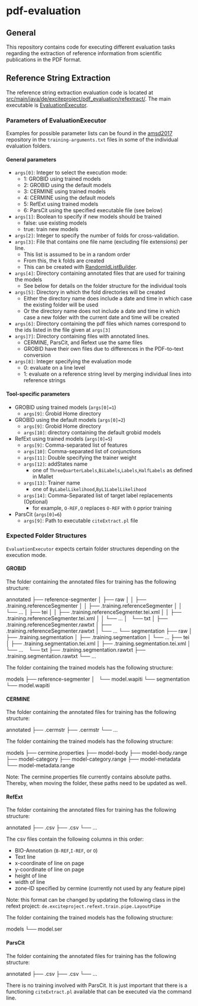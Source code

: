 # pdf-evaluation

## General

This repository contains code for executing different evaluation tasks regarding the extraction of reference information from scientific publications in the PDF format.

## Reference String Extraction


The reference string extraction evaluation code is located at [src/main/java/de/exciteproject/pdf_evaluation/refextract/](src/main/java/de/exciteproject/pdf_evaluation/refextract/). The main executable is [EvaluationExecutor](src/main/java/de/exciteproject/pdf_evaluation/refextract/eval/EvaluationExecutor).

### Parameters of EvaluationExecutor

Examples for possible parameter lists can be found in the [amsd2017](https://github.com/exciteproject/amsd2017) repository in the `training-arguments.txt` files in some of the individual evaluation folders.

#### General parameters

* `args[0]`: Integer to select the execution mode:
    * 1: GROBID using trained models
    * 2: GROBID using the default models
    * 3: CERMINE using trained models
    * 4: CERMINE using the default models
    * 5: RefExt using trained models
    * 6: ParsCit using the specified executable file (see below)
* `args[1]`: Boolean to specify if new models should be trained
    * false: use existing models
    * true: train new models
* `args[2]`: Integer to specify the number of folds for cross-validation.
* `args[3]`: File that contains one file name (excluding file extensions) per line.
    * This list is assumed to be in a random order
    * From this, the k folds are created
    * This can be created with [RandomIdListBuilder](src/main/java/de/exciteproject/pdf_evaluation/list/RandomIdListBuilder).
* `args[4]`: Directory containing annotated files that are used for training the models
    * See below for details on the folder structure for the individual tools
* `args[5]`: Directory in which the fold directories will be created
    * Either the directory name does include a date and time in which case the existing folder will be used
    * Or the directory name does not include a date and time in which case a new folder with the current date and time will be created
* `args[6]`: Directory containing the pdf files which names correspond to the ids listed in the file given at `args[3]`
* `args]7]`: Directory containing files with annotated lines.
    * CERMINE, ParsCit, and Refext use the same files
    * GROBID have their own files due to differences in the PDF-to-text conversion
* `args[8]`: Integer specifying the evaluation mode
    * 0: evaluate on a line level
    * 1: evaluate on a reference string level by merging individual lines into reference strings

#### Tool-specific parameters

* GROBID using trained models (`args[0]=1`)
    * `args[9]`: Grobid Home directory
* GROBID using the default models (`args[0]=2`)
    * `args[9]`: Grobid Home directory
    * `args[10]`: directory containing the default grobid models
* RefExt using trained models (`args[0]=5`)
    * `args[9]`: Comma-separated list of features
    * `args[10]`: Comma-separated list of conjunctions
    * `args[11]`: Double specifying the trainer weight
    * `args[12]`: addStates name
        * one of `ThreeQuarterLabels`,`BiLabels`,`Labels`,`HalfLabels` as defined in Mallet
    * `args[13]`: Trainer name
        * one of `ByLabelLikelihood`,`ByL1LabelLikelihood`
    * `args[14]`: Comma-Separated list of target label replacements (Optional)
        * for example, `O-REF,O` replaces `O-REF` with `O` pprior training
* ParsCit (`args[0]=6`)
    * `args[9]`: Path to executable `citeExtract.pl` file
        
### Expected Folder Structures

`EvaluationExecutor` expects certain folder structures depending on the execution mode.

#### GROBID

The folder containing the annotated files for training has the following structure:

annotated
├── reference-segmenter
│   ├── raw
│   │   ├── <fileid1>.training.referenceSegmenter
│   │   ├── <fileid2>.training.referenceSegmenter
│   │   └── ...
│   ├── tei
│   │   ├── <fileid1>.training.referenceSegmenter.tei.xml
│   │   ├── <fileid2>.training.referenceSegmenter.tei.xml
│   │   └── ...
│   └── txt
│       ├── <fileid1>.training.referenceSegmenter.rawtxt
│       ├── <fileid2>.training.referenceSegmenter.rawtxt
│       └── ...
└── segmentation
    ├── raw
    │   ├── <fileid1>.training.segmentation
    │   ├── <fileid2>.training.segmentation
    │   └── ...
    ├── tei
    │   ├── <fileid1>.training.segmentation.tei.xml
    │   ├── <fileid2>.training.segmentation.tei.xml
    │   └── ...
    └── txt
        ├── <fileid1>.training.segmentation.rawtxt
        ├── <fileid2>.training.segmentation.rawtxt
        └── ...

The folder containing the trained models has the following structure:

models
├── reference-segmenter
│   └── model.wapiti
└── segmentation
    └── model.wapiti

#### CERMINE

The folder containing the annotated files for training has the following structure:

annotated
├── <file1>.cermstr
├── <file2>.cermstr
└── ...

The folder containing the trained models has the following structure:

models
├── cermine.properties
├── model-body
├── model-body.range
├── model-category
├── model-category.range
├── model-metadata
└── model-metadata.range

Note: The cermine.properties file currently contains absolute paths. Thereby, when moving the folder, these paths need to be updated as well.

#### RefExt

The folder containing the annotated files for training has the following structure:

annotated
├── <fileid1>.csv
├── <fileid2>.csv
└── ...

The csv files contain the following columns in this order:

* BIO-Annotation (`B-REF`,`I-REF`, or `O`)
* Text line
* x-coordinate of line on page
* y-coordinate of line on page
* height of line 
* width of line 
* zone-ID specified by cermine (currently not used by any feature pipe)

Note: this format can be changed by updating the following class in the refext project:
`de.exciteproject.refext.train.pipe.LayoutPipe`

The folder containing the trained models has the following structure:

models
└── model.ser

#### ParsCit

The folder containing the annotated files for training has the following structure:

annotated
├── <fileid1>.csv
├── <fileid2>.csv
└── ...

There is no training involved with ParsCit. It is just important that there is a functioning `citeExtract.pl` available that can be executed via the command line.
